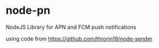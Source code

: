 # node-pn
NodeJS Library for APN and FCM push notifications



using code from https://github.com/throrin19/node-sender

